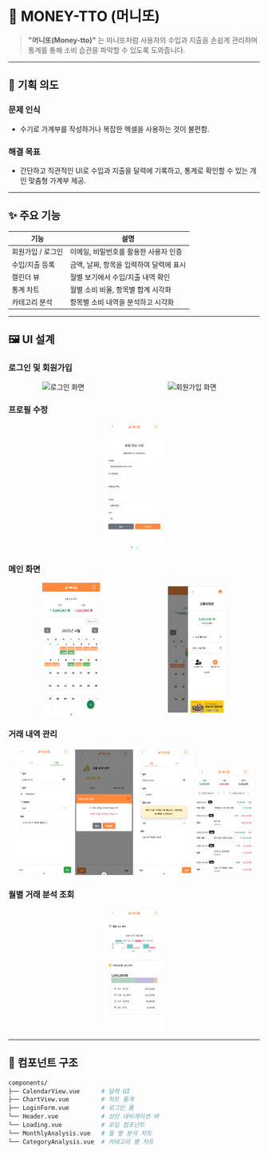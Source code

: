 # 💸 MONEY-TTO (머니또)

> **"머니또(Money-tto)"** 는 마니또처럼 사용자의 수입과 지출을 손쉽게 관리하며 통계를 통해 소비 습관을 파악할 수 있도록 도와줍니다.

---

## 📌 기획 의도

### **문제 인식**

- 수기로 가계부를 작성하거나 복잡한 엑셀을 사용하는 것이 불편함.

### **해결 목표**

- 간단하고 직관적인 UI로 수입과 지출을 달력에 기록하고, 통계로 확인할 수 있는 개인 맞춤형 가계부 제공.

---

## ✨ 주요 기능

| 기능              | 설명                                    |
| ----------------- | --------------------------------------- |
| 회원가입 / 로그인 | 이메일, 비밀번호를 활용한 사용자 인증   |
| 수입/지출 등록    | 금액, 날짜, 항목을 입력하여 달력에 표시 |
| 캘린더 뷰         | 월별 보기에서 수입/지출 내역 확인       |
| 통계 차트         | 월별 소비 비율, 항목별 합계 시각화      |
| 카테고리 분석     | 항목별 소비 내역을 분석하고 시각화      |

---

## 🖼 UI 설계

### 로그인 및 회원가입

<div style="display: flex; justify-content: space-around; align-items: center;">
  <img src="./README_assets/로그인.png" alt="로그인 화면" style="width: 23%; height: auto;" />
  <img src="./README_assets/회원가입.png" alt="회원가입 화면" style="width: 23%; height: auto;" />
</div>

### 프로필 수정

<div style="display: flex; justify-content: space-around; align-items: center;">
  <img src="./README_assets/회원정보수정.png" alt="회원정보 수정 화면" style="width: 23%; height: auto;" />
</div>

### 메인 화면

<div style="display: flex; justify-content: space-around; align-items: center;">
  <img src="./README_assets/메인.png" alt="홈 화면" style="width: 23%; height: auto;" />
  <img src="./README_assets/사이드 패널.png" alt="사이드패널" style="width: 23%; height: auto;" />
</div>

### 거래 내역 관리

<p align="center">
  <img src="./README_assets/추가.png" alt="추가 화면" width="23%" />
  <img src="./README_assets/삭제.png" alt="삭제 화면" width="23%" />
  <img src="./README_assets/수정.png" alt="수정 화면" width="23%" />
  <img src="./README_assets/전체내역.png" alt="전체 내역 화면" width="23%" />
</p>

### 월별 거래 분석 조회

<div style="display: flex; justify-content: space-around; align-items: center;">
  <img src="./README_assets/분석.png" alt="분석" style="width: 23%; height: auto;" />
</div>

---

## 🧩 컴포넌트 구조

```bash
components/
├── CalendarView.vue      # 달력 UI
├── ChartView.vue         # 차트 통계
├── LoginForm.vue         # 로그인 폼
└── Header.vue            # 상단 네비게이션 바
└── Loading.vue           # 로딩 컴포넌트
└── MonthlyAnalysis.vue   # 월 별 분석 차트
└── CategoryAnalysis.vue  # 카테고리 별 차트

```
